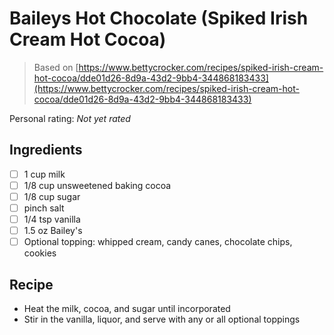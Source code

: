 # Baileys Hot Chocolate (Spiked Irish Cream Hot Cocoa)

> Based on [https://www.bettycrocker.com/recipes/spiked-irish-cream-hot-cocoa/dde01d26-8d9a-43d2-9bb4-344868183433](https://www.bettycrocker.com/recipes/spiked-irish-cream-hot-cocoa/dde01d26-8d9a-43d2-9bb4-344868183433)

<!-- rating=0; (User can specify rating on scale of 1-5) -->
<!-- AUTO-UserRating -->
Personal rating: *Not yet rated*
<!-- /AUTO-UserRating -->

<!-- name_image=None; (User can specify image name) -->
<!-- AUTO-Image -->
<!-- TODO: Capture image -->
<!-- /AUTO-Image -->

## Ingredients

* [ ] 1 cup milk
* [ ] 1/8 cup unsweetened baking cocoa
* [ ] 1/8 cup sugar
* [ ] pinch salt
* [ ] 1/4 tsp vanilla
* [ ] 1.5 oz Bailey's
* [ ] Optional topping: whipped cream, candy canes, chocolate chips, cookies

## Recipe

* Heat the milk, cocoa, and sugar until incorporated
* Stir in the vanilla, liquor, and serve with any or all optional toppings
